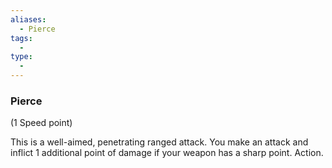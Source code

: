 ```yaml
---
aliases:
  - Pierce
tags:
  - 
type:
  - 
---
```

### Pierce

(1 Speed point)

This is a well-aimed, penetrating ranged attack. You make an attack and inflict 1 additional point of damage if your weapon has a sharp point. Action.